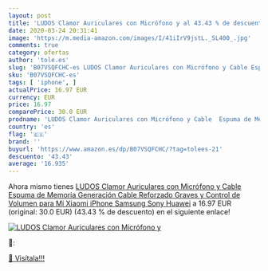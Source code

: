 ```yaml
---
layout: post
title: 'LUDOS Clamor Auriculares con Micrófono y al 43.43 % de descuento'
date: 2020-03-24 20:31:41
image: 'https://m.media-amazon.com/images/I/41iIrV9jstL._SL400_.jpg'
comments: true
category: ofertas
author: 'tole.es'
slug: 'B07VSQFCHC-es LUDOS Clamor Auriculares con Micrófono y Cable Espuma de...'
sku: 'B07VSQFCHC-es'
tags: [ 'iphone', ]
actualPrice: 16.97 EUR
currency: EUR
price: 16.97
comparePrice: 30.0 EUR
prodname: 'LUDOS Clamor Auriculares con Micrófono y Cable  Espuma de Memoria Generación  Cable Reforzado  Graves y Control de Volumen para Mi  Xiaomi  iPhone  Samsung  Sony  Huawei'
country: 'es'
flag: '🇪🇸'
brand: ''
buyurl: 'https://www.amazon.es/dp/B07VSQFCHC/?tag=tolees-21'
descuento: '43.43'
average: '16.935'
---
```


Ahora mismo tienes [LUDOS Clamor Auriculares con Micrófono y Cable  Espuma de Memoria Generación  Cable Reforzado  Graves y Control de Volumen para Mi  Xiaomi  iPhone  Samsung  Sony  Huawei](https://www.amazon.es/dp/B07VSQFCHC/?tag=tolees-21) a 16.97 EUR (original: 30.0 EUR) (43.43 %  de descuento) en el siguiente enlace!

[![LUDOS Clamor Auriculares con Micrófono y](https://m.media-amazon.com/images/I/41iIrV9jstL._SL400_.jpg)](https://www.amazon.es/dp/B07VSQFCHC/?tag=tolees-21)

🔎:


[🛒 Visítala!!!](https://www.amazon.es/dp/B07VSQFCHC/?tag=tolees-21)
